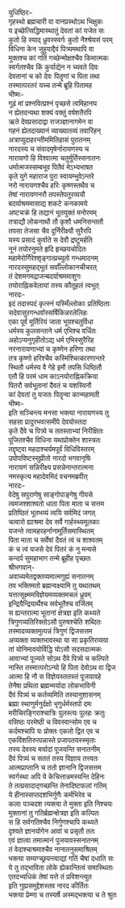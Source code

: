युधिष्ठिरः-  
गृहस्थो ब्रह्मचारी वा वानप्रस्थोऽथ भिक्षुकः  
य इच्छेत्सिद्धिमास्थातुं देवतां कां यजेत सः  
कुतो हि स्याद् ध्रुवस्स्वर्गः कुतो नैश्श्रेयसं परम्  
विधिना केन जुहुयाद्दैवं पित्र्यमथापि वा  
मुक्तश्च कां गतिं गच्छेन्मोक्षश्चैव किमात्मकः  
स्वर्गतश्चैव किं कुर्याद्येन न च्यवते दिवः  
देवतानां च को देवः पितॄणां च पिता तथा  
तस्मात्परतरं यच्च तन्मे ब्रूहि पितामह  
भीष्मः-  
गूढं मां प्रश्नवित्प्रश्नं पृच्छसे त्वमिहानघ  
न ह्येतदन्यथा शक्यं वक्तुं वर्षशतैरपि  
ऋते देवप्रसादाद्वा राजञ्ज्ञानागमेन वा  
गहनं ह्येतदाख्यानं व्याख्यातव्यं तवारिहन्  
अत्राप्युदाहरन्तीममितिहासं पुरातनम्  
नारदस्य च संवादमृषेर्नारायणस्य च  
नारायणो हि विश्वात्मा चतुर्मूर्तिस्सनातनः  
धर्मात्मजस्सम्बभूव पितैवं मेऽभ्यभाषत  
कृते युगे महाराज पुरा स्वायम्भुवेऽन्तरे  
नरो नारायणश्चैव हरिः कृष्णस्तथैव च  
तेषां नारायणनरौ तपस्तेपतुरव्ययौ  
बदर्याश्रममासाद्य शकटे कनकामये  
अष्टचक्रं हि तद्यानं भूतयुक्तं मनोरमम्  
तत्राद्यौ लोकनाथौ तौ कृशौ धमनिसन्ततौ  
तपसा तेजसा चैव दुर्निरीक्ष्यौ सुरैरपि  
यस्य प्रसादं कुर्वाते स देवौ द्रष्टुमर्हति  
नूनं तयोरनुमते हृदि हृच्छयचोदितः  
महामेरोर्गिरेश्शृङ्गात्प्रच्युतो गन्धमादनम्  
नारदस्सुमहद्भूतं सर्वाँल्लोकानचीचरत्  
तं देशमगमद्राजन्बदर्याश्रममाशुगः  
तयोराह्निकवेलायां तस्य कौतूहलं त्वभूत्  
नारदः-  
इदं तदास्पदं कृत्स्नं यस्मिँल्लोकाः प्रतिष्ठिताः  
सदेवासुरगन्धर्वास्सर्षिकिन्नरलेलिहः  
एका पूर्वं मूर्तिरियं जाता भूयश्चतुर्विधा  
धर्मस्य कुलसन्ताने धर्म एभिश्च वर्धितः  
अहोऽप्यनुगृहीतोऽद्य धर्म एभिस्सुरैरिह  
नरनारायणाभ्यां च कृष्णेन हरिणा तथा  
तत्र कृष्णो हरिश्चैव कस्मिंश्चित्कारणान्तरे  
स्थितौ धर्मस्य वै गेहे इमौ तपसि धिष्ठितौ  
एतौ हि परमं धाम काऽनयोराह्निकक्रिया  
पितरौ सर्वभूतानां दैवतं च यशस्विनौ  
कां देवतां तु यजतः पितॄन्वा कान्महामती  
भीष्मः-  
इति सञ्चिन्त्य मनसा भक्त्या नारायणस्य तु  
सहसा प्रादुरभवत्समीपे देवयोस्तदा  
कृते दैवे च पित्र्ये च ततस्ताभ्यां निरीक्षितः  
पूजितश्चैव विधिना यथाप्रोक्तेन शास्त्रतः  
तद्दृष्ट्वा महदाश्चर्यमपूर्वं विधिविस्तरम्  
उपोपविष्टस्सुप्रीतो नारदो भगवानृषिः  
नारायणं सन्निरीक्ष्य प्रसन्नेनान्तरात्मना  
नमस्कृत्य महादेवमिदं वचनमब्रवीत्  
नारदः-  
वेदेषु सपुराणेषु साङ्गोपाङ्गेषु गीयसे  
त्वमजश्शाश्वतो धाता पिता माता च सत्तम  
प्रतिष्ठितं भूतभव्यं त्वयि सर्वमिदं जगत्  
चत्वारो ह्याश्रमा देव सर्वे गार्हस्थ्यमूलकाः  
यजन्ते त्वामहरहर्नानामूर्तिसमास्थितम्  
पिता माता च सर्वेषां दैवतं त्वं च शाश्वतम्  
कं च त्वं यजसे देवं पितरं कं नु मन्यसे  
कन्दर्प सुमहाभाग तन्मे ब्रूहीह पृच्छतः  
श्रीभगवान्-  
अवाच्यमेतद्वक्तव्यमात्मगुह्यं सनातनम्  
तव भक्तिमतो ब्रह्मन्वक्ष्यामि तु यथातथम्  
यत्तत्सूक्ष्ममविज्ञेयमव्यक्तमचलं ध्रुवम्  
इन्द्रियैन्द्रियार्थैश्च सर्वभूतैश्च वर्जितम्  
स ह्यन्तरात्मा भूतानां क्षेत्रज्ञ इति कथ्यते  
त्रिगुणव्यतिरिक्तोऽसौ पुरुषश्चेति शब्दितः  
तस्मादव्यक्तमुत्पन्नं त्रिगुणं द्विजसत्तम  
अव्यक्ता व्यक्तभावस्था या सा प्रकृतिरव्यया  
तां योनिमावयोर्विद्धि योऽसौ सदसदात्मकः  
आवाभ्यां पूज्यते सोऽथ दैवे पित्र्ये च कल्पिते  
नास्ति तस्मात्परोऽन्यो हि पिता देवोऽथ वा द्विज  
आत्मा हि नौ स विज्ञेयस्ततस्तं पूजयावहे  
तेनैषा प्रथिता ब्रह्मन्मर्यादा लोकभाविनी  
दैवं पित्र्यं च कर्तव्यमिति तस्यानुशासनम्  
ब्रह्मा स्थाणुर्मनुर्दक्षो भृगुर्धर्मस्तपो दमः  
मरीचिरङ्गिराश्चात्रिः पुलस्त्यः पुलहः क्रतुः  
वसिष्ठः परमेष्ठी च विवस्वान्सोम एव च  
कर्दमश्चापि यः प्रोक्तः एकतो द्वित एव च  
एकविंशतिरुत्पन्नास्ते प्रजापतयस्स्मृताः  
तस्य देवस्य मर्यादां पूजयन्ति सनातनीम्  
दैवं पित्र्यं च सततं तस्य विज्ञाय तत्त्वतः  
आत्मप्राप्तानि च ततो ज्ञानानि द्विजसत्तम  
स्वर्गस्था अपि ये केचित्तान्नमस्यन्ति देहिनः  
ते तत्प्रसादाद्गच्छन्ति तेनादिष्टफलां गतिम्  
ये हीनास्सप्तदशभिर्गुणैः कर्मभिरेव च  
कलाः पञ्चदश त्यक्त्वा ते मुक्ता इति निश्चयः  
मुक्तानां तु गतिर्ब्रह्मन्क्षेत्रज्ञ इति कल्पितः  
स हि सर्वगतिश्चैव निर्गुणश्चापि कथ्यते  
दृश्यते ज्ञानयोगेन आवां च प्रसृतौ ततः  
एवं ज्ञात्वा तमात्मानं पूजयावस्सनातनम्  
तं वेदाश्चाश्रमाश्चैव नानातनुसमाश्रितम्  
भक्त्या सम्यग्च्छ्रयन्त्वाद्यां गतिं चैषां दधाति सः  
ये तु तद्भाविता लोके ह्येकान्तित्वं समास्थिताः  
एतदभ्यधिकं तेषां यत्ते तं प्रविशन्त्युत  
इति गुह्यसमुद्देशस्तव नारद कीर्तितः  
भक्त्या प्रेम्णा च तस्यर्षे अस्मद्भक्त्या च ते श्रुतः  
